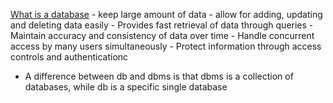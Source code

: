 [What is a database](https://youtu.be/-6xGHdkwx_M?si=MENIS6JHmlMmi0bB&t=155)
    -  keep large amount of data 
    - allow for adding, updating and deleting data  easily
    - Provides fast retrieval of data through queries
    - Maintain accuracy and consistency of data over time
    - Handle concurrent access by many users simultaneously
    - Protect information through access controls and authenticationc
- A difference between db and dbms is that dbms is a collection of databases, while db is a specific single database

